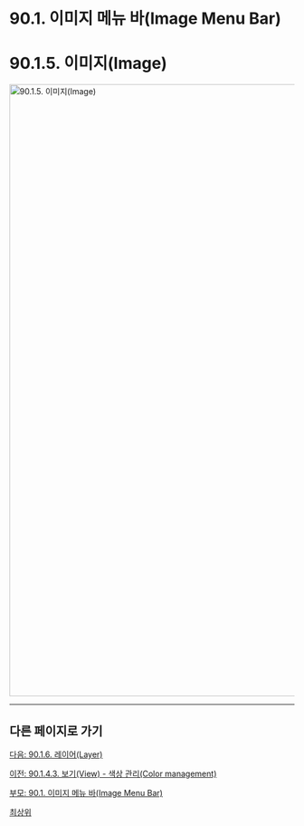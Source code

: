 # 90.1. 이미지 메뉴 바(Image Menu Bar)
# 90.1.5. 이미지(Image)

<img width="1080" alt="90.1.5. 이미지(Image)" environment="MacOS:Sonoma 14.2.1 GIMP 2.10.36" src="https://github.com/wonder13662/gimp/assets/15767104/a7225394-1a92-4d6d-8461-0eb4c19c55cb">

***

## 다른 페이지로 가기

[다음: 90.1.6. 레이어(Layer)](./90-01-06-layer.md)

[이전: 90.1.4.3. 보기(View) - 색상 관리(Color management)](./90-01-04-viewx-03-color_management.md)

[부모: 90.1. 이미지 메뉴 바(Image Menu Bar)](./90-01-00-image-menu-bar.md)

[최상위](./00-home.md)
